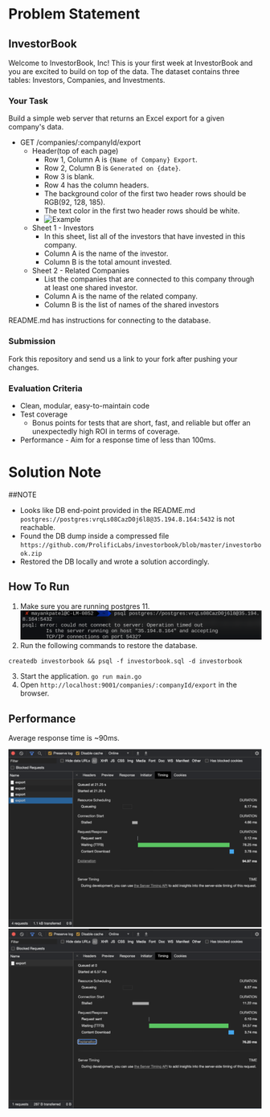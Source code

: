 # Problem Statement
## InvestorBook

Welcome to InvestorBook, Inc! This is your first week at InvestorBook and you
are excited to build on top of the data. The dataset contains three tables:
Investors, Companies, and Investments.

### Your Task

Build a simple web server that returns an Excel export for a given company's
data.

- GET /companies/:companyId/export
  - Header(top of each page)
    - Row 1, Column A is `{Name of Company} Export`.
    - Row 2, Column B is `Generated on {date}`.
    - Row 3 is blank.
    - Row 4 has the column headers.
    - The background color of the first two header rows should be RGB(92, 128,
      185).
    - The text color in the first two header rows should be white.
    - ![Example](header-screenshot.png "Example")
  - Sheet 1 - Investors
    - In this sheet, list all of the investors that have invested in this
      company.
    - Column A is the name of the investor.
    - Column B is the total amount invested.
  - Sheet 2 - Related Companies
    - List the companies that are connected to this company through at least one
      shared investor.
    - Column A is the name of the related company.
    - Column B is the list of names of the shared investors

README.md has instructions for connecting to the database.

### Submission

Fork this repository and send us a link to your fork after pushing your changes.

### Evaluation Criteria

- Clean, modular, easy-to-maintain code
- Test coverage
  - Bonus points for tests that are short, fast, and reliable but offer an
    unexpectedly high ROI in terms of coverage.
- Performance - Aim for a response time of less than 100ms.

# Solution Note

##NOTE

- Looks like DB end-point provided in the README.md `postgres://postgres:vrqLs08CazD0j6l8@35.194.8.164:5432` is not reachable.
- Found the DB dump inside a compressed file `https://github.com/ProlificLabs/investorbook/blob/master/investorbook.zip`
- Restored the DB locally and wrote a solution accordingly.

## How To Run

1. Make sure you are running postgres 11. ![DB Error](./db_error.png)
2. Run the following commands to restore the database.
```
createdb investorbook && psql -f investorbook.sql -d investorbook
```
3. Start the application. `go run main.go`
4. Open `http://localhost:9001/companies/:companyId/export` in the browser.

## Performance
Average response time is ~90ms.

![Res1](./res1.png)
![Res2](./res2.png)
